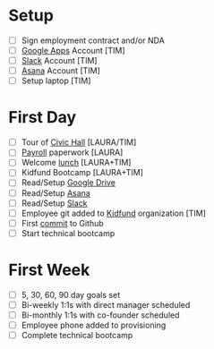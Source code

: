 # Setup

- [ ] Sign employment contract and/or NDA
- [ ] [Google Apps](https://admin.google.com/AdminHome#Home: "Google Apps") Account [TIM]
- [ ] [Slack](https://admin.google.com/AdminHome#Home: "Slack") Account [TIM]
- [ ] [Asana](https://app.asana.com "Asana") Account [TIM]
- [ ] Setup laptop [TIM]

# First Day

- [ ] Tour of [Civic Hall](http://civichall.org/ "Civic Hall") [LAURA/TIM]
- [ ] [Payroll](https://app.gusto.com/login "Payroll") paperwork [LAURA]
- [ ] Welcome [lunch](http://www.opentable.com/new-york-city-restaurants "lunch") [LAURA+TIM]
- [ ] Kidfund Bootcamp [LAURA+TIM]
- [ ] Read/Setup [Google Drive](https://github.com/Kidfund/company/blob/master/software/Google_Drive.md "Google Drive")
- [ ] Read/Setup [Asana](https://github.com/Kidfund/company/blob/master/software/Asana.md "Asana")
- [ ] Read/Setup [Slack](https://github.com/Kidfund/company/blob/master/software/Slack.md "Slack")
- [ ] Employee git added to [Kidfund](https://github.com/kidfund "Kidfund") organization [TIM]
- [ ] First [commit](../readme.md "commit") to Github
- [ ] Start technical bootcamp

# First Week

- [ ] 5, 30, 60, 90 day goals set
- [ ] Bi-weekly 1:1s with direct manager scheduled
- [ ] Bi-monthly 1:1s with co-founder scheduled
- [ ] Employee phone added to provisioning
- [ ] Complete technical bootcamp